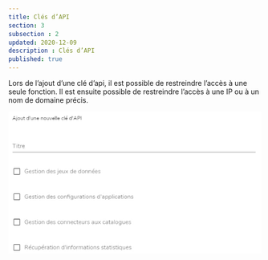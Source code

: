 ```yaml
---
title: Clés d’API
section: 3
subsection : 2
updated: 2020-12-09
description : Clés d’API
published: true
---
```



Lors de l’ajout d’une clé d’api, il est possible de restreindre l’accès à une seule fonction. Il est ensuite possible de restreindre l’accès à une IP ou à un nom de domaine précis.


<img src="../../static/images/functional-presentation/ajout-api.jpg" alt="Catalogue de données"></img>
